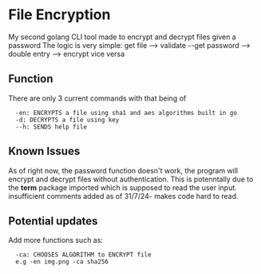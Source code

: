 # File Encryption
  My second golang CLI tool made to encrypt and decrypt files given a password
  The logic is very simple: get file --> validate --get password --> double entry --> encrypt
  vice versa

## Function
  There are only 3 current commands with that being of 
```
  -en: ENCRYPTS a file using sha1 and aes algorithms built in go
  -d: DECRYPTS a file using key
  --h: SENDS help file
```
## Known Issues
  As of right now, the password function doesn't work, the program will encrypt and decrypt files without authentication.
  This is potenntally due to the **term** package imported which is supposed to read the user input.
  insufficient comments added as of 31/7/24- makes code hard to read.

## Potential updates
  Add more functions such as:
  ```
    -ca: CHOOSES ALGORITHM to ENCRYPT file
    e.g -en img.png -ca sha256
  ```
  
